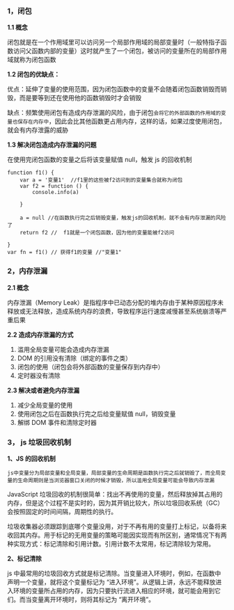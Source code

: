 <!---->

<!---->

<!---->

<!---->

### 1，闭包

**1.1 概念**

闭包就是在一个作用域里可以访问另一个局部作用域的局部变量时（一般特指子函数访问父函数内部的变量）这时就产生了一个闭包，被访问的变量所在的局部作用域就称为闭包函数

**1.2 闭包的优缺点：**

优点：延伸了变量的使用范围，因为闭包函数中的变量不会随着闭包函数销毁而销毁，而是要等到还在使用他的函数销毁时才会销毁

缺点：频繁使用闭包有造成内存泄漏的风险，由于闭包`会将它的外部函数的作用域的变量也保存在内存中`，因此会比其他函数更占用内存，这样的话，如果过度使用闭包，就会有内存泄露的威胁

**1.3 解决闭包造成内存泄漏的问题**

在使用完闭包函数的变量之后将该变量赋值 null，触发 js 的回收机制

```
function f1() { 
    var a = '变量1'  //f1里的这些被f2访问到的变量集合就称为闭包
    var f2 = function () { 
        console.info(a) 

    } 
    
    a = null //在函数执行完之后销毁变量，触发js的回收机制，就不会有内存泄漏的风险了
    return f2 //  f1就是一个闭包函数，因为他的变量能被f2访问

} 
var fn = f1() // 获得f1的变量 //"变量1"
```

### 2，内存泄漏

**2.1 概念**

内存泄漏（Memory Leak）是指程序中已动态分配的堆内存由于某种原因程序未释放或无法释放，造成系统内存的浪费，导致程序运行速度减慢甚至系统崩溃等严重后果

**2.2 造成内存泄漏的方式**

1. 滥用全局变量可能会造成内存泄漏
2. DOM 的引用没有清除（绑定的事件之类）
3. 闭包的使用（闭包会将外部函数的变量保存到内存中）
4. 定时器没有清除

**2.3 解决或者避免内存泄漏**

1. 减少全局变量的使用
2. 使用闭包之后在函数执行完之后给变量赋值 null，销毁变量
3. 解绑 DOM 事件和清除定时器

### 3， js 垃圾回收机制

**1、JS 的回收机制**

`js中变量分为局部变量和全局变量，局部变量的生命周期是函数执行完之后就销毁了，而全局变量的生命周期则是当浏览器窗口关闭的时候才销毁，所以滥用全局变量可能会导致内存泄漏`

JavaScript 垃圾回收的机制很简单：找出不再使用的变量，然后释放掉其占用的内存，但是这个过程不是实时的，因为其开销比较大，所以垃圾回收系统（GC）会按照固定的时间间隔，周期性的执行。

垃圾收集器必须跟踪到底哪个变量没用，对于不再有用的变量打上标记，以备将来收回其内存。用于标记的无用变量的策略可能因实现而有所区别，通常情况下有两种实现方式：标记清除和引用计数。引用计数不太常用，标记清除较为常用。

**2、标记清除**

js 中最常用的垃圾回收方式就是标记清除。当变量进入环境时，例如，在函数中声明一个变量，就将这个变量标记为 “进入环境”。从逻辑上讲，永远不能释放进入环境的变量所占用的内存，因为只要执行流进入相应的环境，就可能会用到它们。而当变量离开环境时，则将其标记为 “离开环境”。

<!---->
